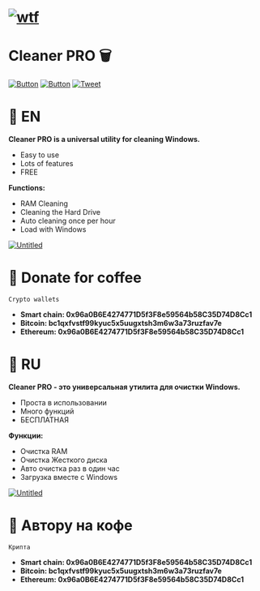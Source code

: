 # [![wtf](https://i.ibb.co/WfwbMxw/Untitled-Copy-Copy-Copy.png "CleanerPRO")](https://www.youtube.com/watch?v=dQw4w9WgXcQ&list=PLrpgO-fUNO4OKpFbFXb2cQlF72Yj3ppJv) 
# Cleaner PRO 🗑

[![Button](https://badgen.net/badge/patreon/patreon/red?icon=patreon&label)](https://www.patreon.com/ebankoff) [![Button](https://badgen.net/badge/ebankoff/ebankoff/white?icon=github&label)](https://github.com/ebankoff) [![Tweet](https://img.shields.io/twitter/url/http/shields.io.svg?style=social)](https://twitter.com/intent/tweet?text=Get%20over%20170%20free%20design%20blocks%20based%20on%20Bootstrap%204&url=https://www.froala.com/design-blocks&via=froala&hashtags=bootstrap,design,templates,blocks,developers)

# 📌 EN

**Cleaner PRO is a universal utility for cleaning Windows.**

* Easy to use
* Lots of features
* FREE

**Functions:**
* RAM Cleaning
* Cleaning the Hard Drive
* Auto cleaning once per hour
* Load with Windows

[![Untitled](https://user-images.githubusercontent.com/80776324/167508776-64f37ffe-129c-454f-ac31-87bd5dc56f1d.png)](https://github.com/ebankoff/CleanerPRO/releases/download/1.0/Setup.exe)

# 📌 Donate for coffee

`Crypto wallets`
* **Smart chain: 0x96a0B6E4274771D5f3F8e59564b58C35D74D8Cc1**
* **Bitcoin: bc1qxfvstf99kyuc5x5uugxtsh3m6w3a73ruzfav7e**
* **Ethereum: 0x96a0B6E4274771D5f3F8e59564b58C35D74D8Cc1**

# 📌 RU

**Cleaner PRO - это универсальная утилита для очистки Windows.**

* Проста в использовании
* Много функций
* БЕСПЛАТНАЯ

**Функции:**
* Очистка RAM
* Очистка Жесткого диска
* Авто очистка раз в один час
* Загрузка вместе с Windows

[![Untitled](https://user-images.githubusercontent.com/80776324/167508776-64f37ffe-129c-454f-ac31-87bd5dc56f1d.png)](https://github.com/ebankoff/CleanerPRO/releases/download/1.0/Setup.exe)

# 📌 Автору на кофе

`Крипта`
* **Smart chain: 0x96a0B6E4274771D5f3F8e59564b58C35D74D8Cc1**
* **Bitcoin: bc1qxfvstf99kyuc5x5uugxtsh3m6w3a73ruzfav7e**
* **Ethereum: 0x96a0B6E4274771D5f3F8e59564b58C35D74D8Cc1**
